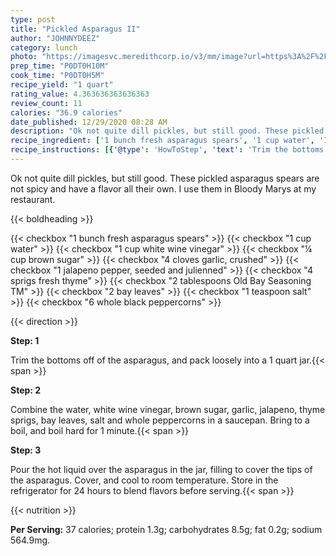 ```yaml
---
type: post
title: "Pickled Asparagus II"
author: "JOHNNYDEEZ"
category: lunch
photo: "https://imagesvc.meredithcorp.io/v3/mm/image?url=https%3A%2F%2Fimages.media-allrecipes.com%2Fuserphotos%2F1118038.jpg"
prep_time: "P0DT0H10M"
cook_time: "P0DT0H5M"
recipe_yield: "1 quart"
rating_value: 4.363636363636363
review_count: 11
calories: "36.9 calories"
date_published: 12/29/2020 08:28 AM
description: "Ok not quite dill pickles, but still good. These pickled asparagus spears are not spicy and have a flavor all their own.  I use them in Bloody Marys at my restaurant."
recipe_ingredient: ['1 bunch fresh asparagus spears', '1 cup water', '1 cup white wine vinegar', '¼ cup brown sugar', '4 cloves garlic, crushed', '1 jalapeno pepper, seeded and julienned', '4 sprigs fresh thyme', '2 tablespoons Old Bay Seasoning TM', '2 bay leaves', '1 teaspoon salt', '6 whole black peppercorns']
recipe_instructions: [{'@type': 'HowToStep', 'text': 'Trim the bottoms off of the asparagus, and pack loosely into a 1 quart jar.\n'}, {'@type': 'HowToStep', 'text': 'Combine the water, white wine vinegar, brown sugar, garlic, jalapeno, thyme sprigs, bay leaves, salt and whole peppercorns in a saucepan. Bring to a boil, and boil hard for 1 minute.\n'}, {'@type': 'HowToStep', 'text': 'Pour the hot liquid over the asparagus in the jar, filling to cover the tips of the asparagus. Cover, and cool to room temperature. Store in the refrigerator for 24 hours to blend flavors before serving.\n'}]
---
```


Ok not quite dill pickles, but still good. These pickled asparagus spears are not spicy and have a flavor all their own.  I use them in Bloody Marys at my restaurant. 

{{< boldheading >}}

{{< checkbox "1 bunch fresh asparagus spears" >}}
{{< checkbox "1 cup water" >}}
{{< checkbox "1 cup white wine vinegar" >}}
{{< checkbox "¼ cup brown sugar" >}}
{{< checkbox "4 cloves garlic, crushed" >}}
{{< checkbox "1  jalapeno pepper, seeded and julienned" >}}
{{< checkbox "4 sprigs fresh thyme" >}}
{{< checkbox "2 tablespoons Old Bay Seasoning TM" >}}
{{< checkbox "2  bay leaves" >}}
{{< checkbox "1 teaspoon salt" >}}
{{< checkbox "6  whole black peppercorns" >}}


{{< direction >}}

**Step: 1**

Trim the bottoms off of the asparagus, and pack loosely into a 1 quart jar.{{< span >}}

**Step: 2**

Combine the water, white wine vinegar, brown sugar, garlic, jalapeno, thyme sprigs, bay leaves, salt and whole peppercorns in a saucepan. Bring to a boil, and boil hard for 1 minute.{{< span >}}

**Step: 3**

Pour the hot liquid over the asparagus in the jar, filling to cover the tips of the asparagus. Cover, and cool to room temperature. Store in the refrigerator for 24 hours to blend flavors before serving.{{< span >}}

{{< nutrition >}}

**Per Serving:** 37 calories; protein 1.3g; carbohydrates 8.5g; fat 0.2g; sodium 564.9mg.